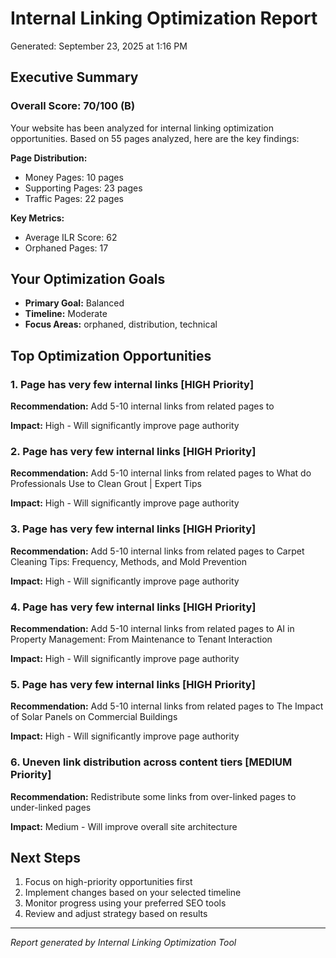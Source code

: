 # Internal Linking Optimization Report

Generated: September 23, 2025 at 1:16 PM

## Executive Summary

### Overall Score: 70/100 (B)

Your website has been analyzed for internal linking optimization opportunities. Based on 55 pages analyzed, here are the key findings:

**Page Distribution:**
- Money Pages: 10 pages
- Supporting Pages: 23 pages  
- Traffic Pages: 22 pages

**Key Metrics:**
- Average ILR Score: 62
- Orphaned Pages: 17

## Your Optimization Goals

- **Primary Goal:** Balanced
- **Timeline:** Moderate
- **Focus Areas:** orphaned, distribution, technical

## Top Optimization Opportunities

### 1. Page has very few internal links [HIGH Priority]

**Recommendation:** Add 5-10 internal links from related pages to 

**Impact:** High - Will significantly improve page authority

### 2. Page has very few internal links [HIGH Priority]

**Recommendation:** Add 5-10 internal links from related pages to What do Professionals Use to Clean Grout | Expert Tips

**Impact:** High - Will significantly improve page authority

### 3. Page has very few internal links [HIGH Priority]

**Recommendation:** Add 5-10 internal links from related pages to Carpet Cleaning Tips: Frequency, Methods, and Mold Prevention

**Impact:** High - Will significantly improve page authority

### 4. Page has very few internal links [HIGH Priority]

**Recommendation:** Add 5-10 internal links from related pages to AI in Property Management: From Maintenance to Tenant Interaction

**Impact:** High - Will significantly improve page authority

### 5. Page has very few internal links [HIGH Priority]

**Recommendation:** Add 5-10 internal links from related pages to The Impact of Solar Panels on Commercial Buildings

**Impact:** High - Will significantly improve page authority

### 6. Uneven link distribution across content tiers [MEDIUM Priority]

**Recommendation:** Redistribute some links from over-linked pages to under-linked pages

**Impact:** Medium - Will improve overall site architecture

## Next Steps

1. Focus on high-priority opportunities first
2. Implement changes based on your selected timeline
3. Monitor progress using your preferred SEO tools
4. Review and adjust strategy based on results

---

*Report generated by Internal Linking Optimization Tool*